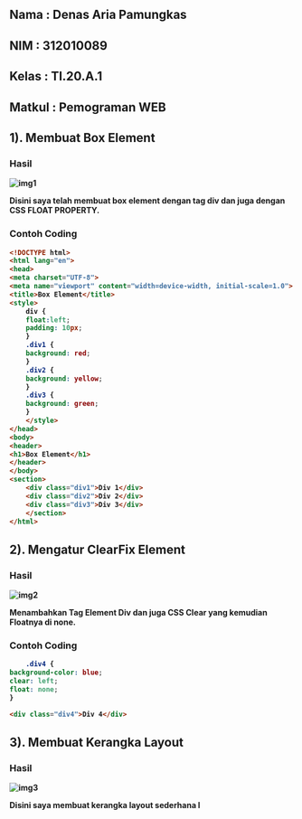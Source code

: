 ## Nama     : Denas Aria Pamungkas
## NIM      : 312010089
## Kelas    : TI.20.A.1
## Matkul   : Pemograman WEB

## 1). Membuat Box Element <b>
### Hasil

![img1](https://user-images.githubusercontent.com/101621068/161721834-57ea6497-2406-4fd6-9846-48c341896cab.png)

Disini saya telah membuat box element dengan tag div dan juga dengan CSS FLOAT PROPERTY.

### Contoh Coding
```html
<!DOCTYPE html>
<html lang="en">
<head>
<meta charset="UTF-8">
<meta name="viewport" content="width=device-width, initial-scale=1.0">
<title>Box Element</title>
<style>
    div {
    float:left;
    padding: 10px;
    }
    .div1 {
    background: red;
    }
    .div2 {
    background: yellow;
    }
    .div3 {
    background: green;
    }
    </style>
</head>
<body>
<header>
<h1>Box Element</h1>
</header>
</body>
<section>
    <div class="div1">Div 1</div>
    <div class="div2">Div 2</div>
    <div class="div3">Div 3</div>
    </section>
</html>
```

## 2). Mengatur ClearFix Element
### Hasil


![img2](https://user-images.githubusercontent.com/101621068/161722847-7304e964-055b-4ac9-8818-dce12912d214.png)

Menambahkan Tag Element Div dan juga CSS Clear yang kemudian Floatnya di none.

### Contoh Coding
```css
    .div4 {
background-color: blue;
clear: left;
float: none;
}
```

```html
<div class="div4">Div 4</div>
```

## 3). Membuat Kerangka Layout
### Hasil

![img3](https://user-images.githubusercontent.com/101621068/161726130-01c3bccd-b158-48a4-a5d5-ab5f45f4b18b.png)

Disini saya membuat kerangka layout sederhana
l